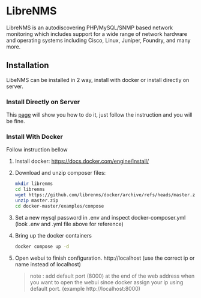 # LibreNMS

LibreNMS is an autodiscovering PHP/MySQL/SNMP based network monitoring which includes support for a wide range of network hardware and operating systems including Cisco, Linux, Juniper, Foundry, and many more.

## Installation

LibeNMS can be installed in 2 way, install with docker or install directly on server.

### Install Directly on Server

This [page](https://docs.librenms.org/Installation/Install-LibreNMS/) will show you how to do it, just follow the instruction and you will be fine.

### Install With Docker

Follow instruction bellow

1. Install docker: https://docs.docker.com/engine/install/
2. Download and unzip composer files:

   ```bash
   mkdir librenms
   cd librenms
   wget https://github.com/librenms/docker/archive/refs/heads/master.zip
   unzip master.zip
   cd docker-master/examples/compose
   ```
4. Set a new mysql password in .env and inspect docker-composer.yml (look .env and .yml file above for reference)
5. Bring up the docker containers

   ```bash
   docker compose up -d
   ```
7. Open webui to finish configuration. http://localhost (use the correct ip or name instead of localhost)
   > note : add default port (8000) at the end of the web address when you want to open the webui since docker assign your ip using default port. (example http://localhost:8000)


